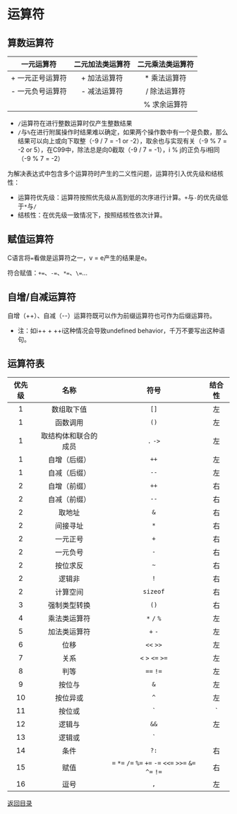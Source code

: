 # 运算符

## 算数运算符
|    一元运算符    | 二元加法类运算符 | 二元乘法类运算符 |
| :--------------: | :--------------: | :--------------: |
| + 一元正号运算符 |   + 加法运算符   |   * 乘法运算符   |
| - 一元负号运算符 |   - 减法运算符   |   / 除法运算符   |
|                  |                  |   % 求余运算符   |

- `/`运算符在进行整数运算时仅产生整数结果
- `/`与`%`在进行附属操作时结果难以确定，如果两个操作数中有一个是负数，那么结果可以向上或向下取整（-9 / 7 = -1 or -2），取余也与实现有关（-9 % 7 = -2 or 5），在C99中，除法总是向0截取（-9 / 7 = -1），i % j的正负与i相同（-9 % 7 = -2）

为解决表达式中包含多个运算符时产生的二义性问题，运算符引入优先级和结核性：
- 运算符优先级：运算符按照优先级从高到低的次序进行计算。`+`与`-`的优先级低于`*`与`/`
- 结核性：在优先级一致情况下，按照结核性依次计算。

## 赋值运算符
C语言将`=`看做是运算符之一，v = e产生的结果是e。

符合赋值：`+=`、`-=`、`*=`、`\=`...

## 自增/自减运算符
自增（++）、自减（--）运算符既可以作为前缀运算符也可作为后缀运算符。

- 注：如i++ + ++i这种情况会导致undefined behavior，千万不要写出这种语句。

## 运算符表
| 优先级 |         名称         |                          符号                           | 结合性 |
| :----: | :------------------: | :-----------------------------------------------------: | :----: |
|   1    |      数组取下值      |                          `[]`                           |   左   |
|   1    |       函数调用       |                          `()`                           |   左   |
|   1    | 取结构体和联合的成员 |                        `.` `->`                         |   左   |
|   1    |     自增（后缀）     |                          `++`                           |   左   |
|   1    |     自减（后缀）     |                          `--`                           |   左   |
|   2    |     自增（前缀）     |                          `++`                           |   右   |
|   2    |     自减（前缀）     |                          `--`                           |   右   |
|   2    |        取地址        |                           `&`                           |   右   |
|   2    |       间接寻址       |                           `*`                           |   右   |
|   2    |       一元正号       |                           `+`                           |   右   |
|   2    |       一元负号       |                           `-`                           |   右   |
|   2    |       按位求反       |                           `~`                           |   右   |
|   2    |        逻辑非        |                           `!`                           |   右   |
|   2    |       计算空间       |                        `sizeof`                         |   右   |
|   3    |     强制类型转换     |                          `()`                           |   右   |
|   4    |     乘法类运算符     |                       `*` `/` `%`                       |   左   |
|   5    |     加法类运算符     |                         `+` `-`                         |   左   |
|   6    |         位移         |                        `<<` `>>`                        |   左   |
|   7    |         关系         |                    `<` `>` `<=` `>=`                    |   左   |
|   8    |         判等         |                        `==` `!=`                        |   左   |
|   9    |        按位与        |                           `&`                           |   左   |
|   10   |       按位异或       |                           `^`                           |   左   |
|   11   |        按位或        |                           `|`                           |   左   |
|   12   |        逻辑与        |                          `&&`                           |   左   |
|   13   |        逻辑或        |                          `||`                           |   左   |
|   14   |         条件         |                          `?:`                           |   右   |
|   15   |         赋值         | `=` `*=` `/=` `%=` `+=` `-=` `<<=` `>>=` `&=` `^=` `!=` |   右   |
|   16   |         逗号         |                           `,`                           |   左   |

[返回目录](../CONTENTS.md)
